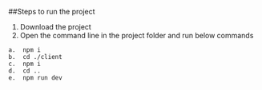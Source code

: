 ##Steps to run the project

1. Download the project
2. Open the command line in the project folder and run below commands

```
a.	npm i
b.	cd ./client
c.	npm i
d.	cd ..
e.	npm run dev

```
